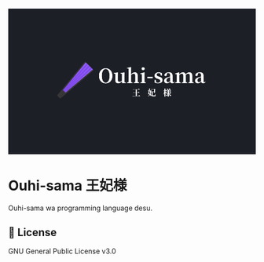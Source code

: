 ![](assets/banners/horizontal/kanji.png)

# Ouhi-sama 王妃様

Ouhi-sama wa programming language desu.

## 📜 License

GNU General Public License v3.0
